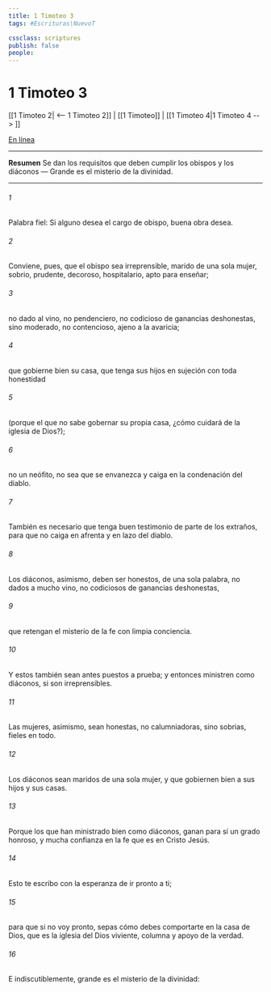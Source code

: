 ```yaml
---
title: 1 Timoteo 3
tags: #Escrituras\NuevoT

cssclass: scriptures
publish: false
people:
---
```


# 1 Timoteo 3
[[1 Timoteo 2| <-- 1 Timoteo 2]] | [[1 Timoteo]] | [[1 Timoteo 4|1 Timoteo 4 --> ]]

[En línea](https://churchofjesuschrist.org/study/scriptures/nt/1-tim/3?lang=spa)

---
__Resumen__
Se dan los requisitos que deben cumplir los obispos y los diáconos — Grande es el misterio de la divinidad.

---
###### 1 
Palabra fiel: Si alguno desea el cargo de obispo, buena obra desea.

###### 2 
Conviene, pues, que el obispo sea irreprensible, marido de una sola mujer, sobrio, prudente, decoroso, hospitalario, apto para enseñar;

###### 3 
no dado al vino, no pendenciero, no codicioso de ganancias deshonestas, sino moderado, no contencioso, ajeno a la avaricia;

###### 4 
que gobierne bien su casa, que tenga sus hijos en sujeción con toda honestidad

###### 5 
(porque el que no sabe gobernar su propia casa, ¿cómo cuidará de la iglesia de Dios?);

###### 6 
no un neófito, no sea que se envanezca y caiga en la condenación del diablo.

###### 7 
También es necesario que tenga buen testimonio de parte de los extraños, para que no caiga en afrenta y en lazo del diablo.

###### 8 
Los diáconos, asimismo, deben ser honestos, de una sola palabra, no dados a mucho vino, no codiciosos de ganancias deshonestas,

###### 9 
que retengan el misterio de la fe con limpia conciencia.

###### 10 
Y estos también sean antes puestos a prueba; y entonces ministren como diáconos, si son irreprensibles.

###### 11 
Las mujeres, asimismo, sean honestas, no calumniadoras, sino sobrias, fieles en todo.

###### 12 
Los diáconos sean maridos de una sola mujer, y que gobiernen bien a sus hijos y sus casas.

###### 13 
Porque los que han ministrado bien como diáconos, ganan para sí un grado honroso, y mucha confianza en la fe que es en Cristo Jesús.

###### 14 
Esto te escribo con la esperanza de ir pronto a ti;

###### 15 
para que si no voy pronto, sepas cómo debes comportarte en la casa de Dios, que es la iglesia del Dios viviente, columna y apoyo de la verdad.

###### 16 
E indiscutiblemente, grande es el misterio de la divinidad:

